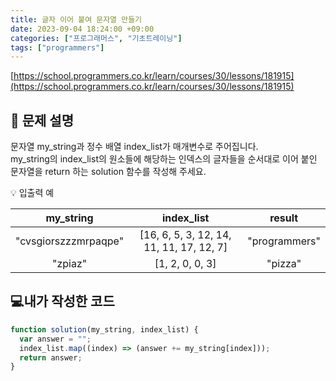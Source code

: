 ```yaml
---
title: 글자 이어 붙여 문자열 만들기
date: 2023-09-04 18:24:00 +09:00
categories: ["프로그래머스", "기초트레이닝"]
tags: ["programmers"]
---
```


[https://school.programmers.co.kr/learn/courses/30/lessons/181915](https://school.programmers.co.kr/learn/courses/30/lessons/181915)

## 📔 문제 설명

문자열 my_string과 정수 배열 index_list가 매개변수로 주어집니다.  
my_string의 index_list의 원소들에 해당하는 인덱스의 글자들을 순서대로 이어 붙인 문자열을 return 하는 solution 함수를 작성해 주세요.

💡 입출력 예

|      my_string       |                index_list                |    result     |
| :------------------: | :--------------------------------------: | :-----------: |
| "cvsgiorszzzmrpaqpe" | [16, 6, 5, 3, 12, 14, 11, 11, 17, 12, 7] | "programmers" |
|       "zpiaz"        |             [1, 2, 0, 0, 3]              |    "pizza"    |

## 💻내가 작성한 코드

```js
function solution(my_string, index_list) {
  var answer = "";
  index_list.map((index) => (answer += my_string[index]));
  return answer;
}
```

